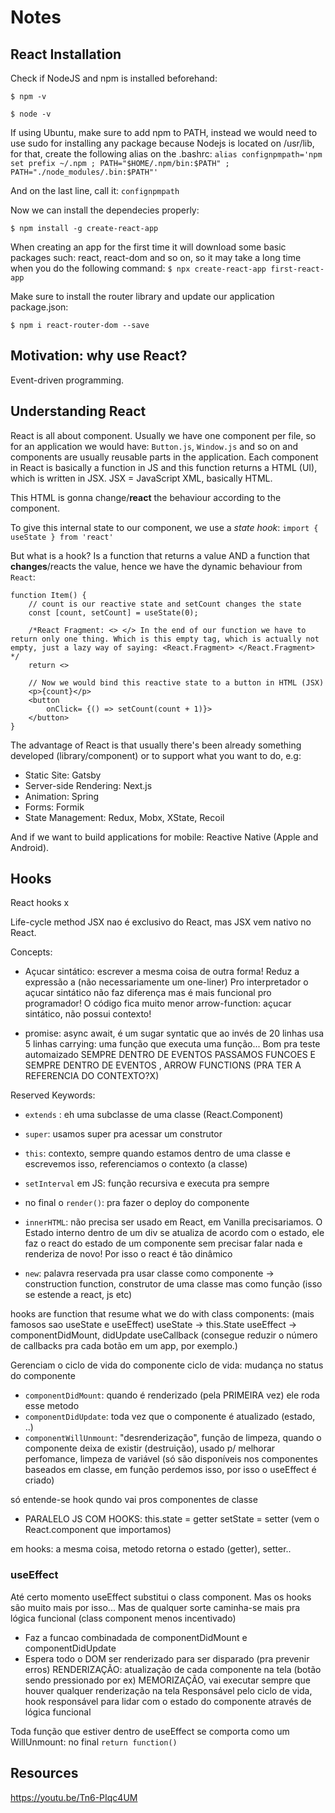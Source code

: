 # Notes

## React Installation
Check if NodeJS and npm is installed beforehand:

```
$ npm -v 

$ node -v
```

If using Ubuntu, make sure to add npm to PATH, instead we would need to use sudo for installing any package because Nodejs is located on /usr/lib, for that,
create the following alias on the .bashrc:
```alias confignpmpath='npm set prefix ~/.npm ; PATH="$HOME/.npm/bin:$PATH" ; PATH="./node_modules/.bin:$PATH"' ```

And on the last line, call it:
``` confignpmpath ```

Now we can install the dependecies properly:
```
$ npm install -g create-react-app

```

When creating an app for the first time it will download some basic packages such: react, react-dom and so on, so it may take a long time when you do the following command:
``` $ npx create-react-app first-react-app ```

Make sure to install the router library and update our application package.json:
```
$ npm i react-router-dom --save

```


## Motivation: why use React?
Event-driven programming.

## Understanding React
React is all about component. Usually we have one component per file, so for an application we would have: ```Button.js```, ```Window.js``` and so on and components are usually reusable parts in the application.
Each component in React is basically a function in JS and this function returns a HTML (UI), which is written in JSX.
JSX = JavaScript XML, basically HTML.

This HTML is gonna change/**react** the behaviour according to the component. 

To give this internal state to our component,  we use a *state hook*:
``` import { useState } from 'react' ```

But what is a hook? Is a function that returns a value AND a function that **changes**/reacts the value, hence we have the dynamic behaviour from ```React```:

```JS
function Item() {
    // count is our reactive state and setCount changes the state
    const [count, setCount] = useState(0);

    /*React Fragment: <> </> In the end of our function we have to return only one thing. Which is this empty tag, which is actually not empty, just a lazy way of saying: <React.Fragment> </React.Fragment> */
    return <>

    // Now we would bind this reactive state to a button in HTML (JSX)
    <p>{count}</p>
    <button 
        onClick= {() => setCount(count + 1)}>
    </button>
}
```

The advantage of React is that usually there's been already something developed (library/component) or to support what you want to do, e.g:
- Static Site: Gatsby
- Server-side Rendering: Next.js
- Animation: Spring
- Forms: Formik
- State Management: Redux, Mobx, XState, Recoil

And if we want to build applications for mobile: Reactive Native (Apple and Android).


## Hooks
React hooks x 

Life-cycle method
JSX nao é exclusivo do React, mas JSX vem nativo no React.

Concepts:
- Açucar sintático: escrever a mesma coisa de outra forma! Reduz a expressão a (não necessariamente um one-liner) 
Pro interpretador o açucar sintático não faz diferença mas é mais funcional pro programador! O código fica muito menor
arrow-function: açucar sintático, não possui contexto!

- promise: async await, é um sugar syntatic que ao invés de 20 linhas usa 5 linhas
carrying: uma função que executa uma função... Bom pra teste automaizado
SEMPRE DENTRO DE EVENTOS PASSAMOS FUNCOES
E SEMPRE DENTRO DE EVENTOS , ARROW FUNCTIONS (PRA TER A REFERENCIA DO CONTEXTO?X)

Reserved Keywords:
- ```extends``` : eh uma subclasse de uma classe (React.Component)
- ```super```: usamos super pra acessar um construtor
- ```this```: contexto, sempre quando estamos dentro de uma classe e escrevemos isso, referenciamos o contexto (a classe)

- ```setInterval``` em JS: função recursiva e executa pra sempre 
- no final o ```render()```: pra fazer o deploy do componente
- ```innerHTML```: não precisa ser usado em React, em Vanilla precisariamos. O Estado interno dentro de um div se atualiza
de acordo com o estado, ele faz o react do estado de um componente sem precisar falar nada e renderiza de novo! Por
isso o react é tão dinâmico
- ```new```: palavra reservada pra usar classe como componente -> construction function, construtor de uma classe mas como função
(isso se estende a react, js etc)

hooks are function that resume what we do with class components:
(mais famosos sao useState e useEffect)
useState -> this.State
useEffect -> componentDidMount, didUpdate
useCallback (consegue reduzir o número de callbacks pra cada botão em um app, por exemplo.)


Gerenciam o ciclo de vida do componente
ciclo de vida: mudança no status do componente
- ```componentDidMount```: quando é renderizado (pela PRIMEIRA vez) ele roda esse metodo
- ```componentDidUpdate```: toda vez que o componente é atualizado (estado, ..)
- ```componentWillUnmount```: "desrenderização", função de limpeza, quando o componente deixa de existir (destruição), usado p/ melhorar perfomance, limpeza de variável
(só são disponíveis nos componentes baseados em classe, em função perdemos isso, por isso o useEffect é criado)


só entende-se hook qundo vai pros componentes de classe
- PARALELO JS COM HOOKS:
this.state = getter
setState = setter (vem o React.component que importamos)

em hooks: a mesma coisa, metodo retorna o estado (getter), setter..

### useEffect
Até certo momento useEffect substitui o class component. Mas os hooks são muito mais por isso... Mas de qualquer sorte
caminha-se mais pra lógica funcional (class component menos incentivado)
- Faz a funcao combinadada de componentDidMount e componentDidUpdate
- Espera todo o DOM ser renderizado para ser disparado (pra prevenir erros)
RENDERIZAÇÃO: atualização de cada componente na tela (botão sendo pressionado por ex)
MEMORIZAÇÃO, vai executar sempre que houver qualquer renderização na tela
Responsável pelo ciclo de vida, hook responsável para lidar com o estado do componente através de lógica funcional

Toda função que estiver dentro de useEffect se comporta como um WillUnmount: no final ```return function()```

## Resources
https://youtu.be/Tn6-PIqc4UM


